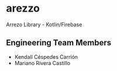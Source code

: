 # arezzo
Arrezo Library - Kotlin/Firebase

## Engineering Team Members

- Kendall Céspedes Carrión
- Mariano Rivera Castillo
